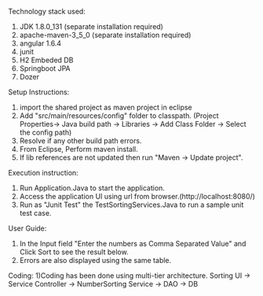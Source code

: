 Technology stack used:
1) JDK 1.8.0_131   (separate installation required)
2) apache-maven-3_5_0 (separate installation required)
3) angular 1.6.4
4) junit
5) H2 Embeded DB
6) Springboot JPA
7) Dozer

Setup Instructions:
1) import the shared project as maven project in eclipse
2) Add "src/main/resources/config" folder to classpath.
  (Project Properties-> Java build path -> Libraries -> Add Class Folder -> Select the config path)
3) Resolve if any other build path errors.
4) From Eclipse, Perform maven install.
5) If lib references are not updated then run "Maven -> Update project".

Execution instruction:
1) Run Application.Java to start the application.
2) Access the application UI using url from browser.(http://localhost:8080/)
3) Run as "Junit Test" the TestSortingServices.Java to run a sample unit test case.

User Guide:
1) In the Input field "Enter the numbers as Comma Separated Value" and Click Sort to see the result below.
2) Errors are also displayed using the same table.

Coding:
1)Coding has been done using multi-tier architecture.
   Sorting UI -> Service Controller -> NumberSorting Service -> DAO -> DB
